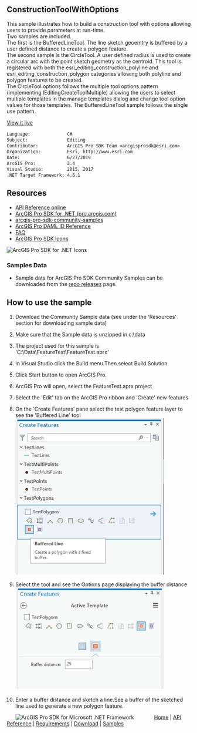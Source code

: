 ## ConstructionToolWithOptions

<!-- TODO: Write a brief abstract explaining this sample -->
This sample illustrates how to build a construction tool with options allowing users to provide parameters at run-time.    
Two samples are included.  
The first is the BufferedLineTool.  The line sketch geoemtry is buffered by a user defined distance to create a polygon feature.  
The second sample is the CircleTool.  A user defined radius is used to create a circular arc with the point sketch geometry as the centroid.  This tool is registered with both the esri_editing_construction_polyline and esri_editing_construction_polygon categories allowing both polyline and polygon features to be created.  
The CircleTool options follows the multiple tool options pattern (implementing IEditingCreateToolMultiple) allowing the users to select multiple templates in the manage templates dialog and change tool option values for those templates. The BufferedLineTool sample follows the single use pattern.  
  


<a href="http://pro.arcgis.com/en/pro-app/sdk/" target="_blank">View it live</a>

<!-- TODO: Fill this section below with metadata about this sample-->
```
Language:              C#
Subject:               Editing
Contributor:           ArcGIS Pro SDK Team <arcgisprosdk@esri.com>
Organization:          Esri, http://www.esri.com
Date:                  6/27/2019
ArcGIS Pro:            2.4
Visual Studio:         2015, 2017
.NET Target Framework: 4.6.1
```

## Resources

* [API Reference online](https://pro.arcgis.com/en/pro-app/sdk/api-reference)
* <a href="https://pro.arcgis.com/en/pro-app/sdk/" target="_blank">ArcGIS Pro SDK for .NET (pro.arcgis.com)</a>
* [arcgis-pro-sdk-community-samples](https://github.com/Esri/arcgis-pro-sdk-community-samples)
* [ArcGIS Pro DAML ID Reference](https://github.com/Esri/arcgis-pro-sdk/wiki/ArcGIS-Pro-DAML-ID-Reference)
* [FAQ](https://github.com/Esri/arcgis-pro-sdk/wiki/FAQ)
* [ArcGIS Pro SDK icons](https://github.com/Esri/arcgis-pro-sdk/releases/tag/2.4.0.19948)

![ArcGIS Pro SDK for .NET Icons](https://Esri.github.io/arcgis-pro-sdk/images/Home/Image-of-icons.png  "ArcGIS Pro SDK Icons")

### Samples Data

* Sample data for ArcGIS Pro SDK Community Samples can be downloaded from the [repo releases](https://github.com/Esri/arcgis-pro-sdk-community-samples/releases) page.  

## How to use the sample
<!-- TODO: Explain how this sample can be used. To use images in this section, create the image file in your sample project's screenshots folder. Use relative url to link to this image using this syntax: ![My sample Image](FacePage/SampleImage.png) -->
1. Download the Community Sample data (see under the 'Resources' section for downloading sample data)  
1. Make sure that the Sample data is unzipped in c:\data  
1. The project used for this sample is 'C:\Data\FeatureTest\FeatureTest.aprx'  
1. In Visual Studio click the Build menu.Then select Build Solution.  
1. Click Start button to open ArcGIS Pro.  
1. ArcGIS Pro will open, select the FeatureTest.aprx project  
1. Select the 'Edit' tab on the ArcGIS Pro ribbon and 'Create' new features  
1. On the 'Create Features' pane select the test polygon feature layer to see the 'Buffered Line' tool  
![UI](Screenshots/ConstructionToolOptions_1.png)        
  
1. Select the tool and see the Options page displaying the buffer distance  
![UI](Screenshots/ConstructionToolOptions_2.png)        
  
1. Enter a buffer distance and sketch a line.See a buffer of the sketched line used to generate a new polygon feature.  
  


<!-- End -->

&nbsp;&nbsp;&nbsp;&nbsp;&nbsp;&nbsp;<img src="https://esri.github.io/arcgis-pro-sdk/images/ArcGISPro.png"  alt="ArcGIS Pro SDK for Microsoft .NET Framework" height = "20" width = "20" align="top"  >
&nbsp;&nbsp;&nbsp;&nbsp;&nbsp;&nbsp;&nbsp;&nbsp;&nbsp;&nbsp;&nbsp;&nbsp;
[Home](https://github.com/Esri/arcgis-pro-sdk/wiki) | <a href="https://pro.arcgis.com/en/pro-app/sdk/api-reference" target="_blank">API Reference</a> | [Requirements](https://github.com/Esri/arcgis-pro-sdk/wiki#requirements) | [Download](https://github.com/Esri/arcgis-pro-sdk/wiki#installing-arcgis-pro-sdk-for-net) | <a href="https://github.com/esri/arcgis-pro-sdk-community-samples" target="_blank">Samples</a>
